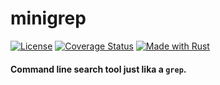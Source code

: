 # minigrep
[![License](https://img.shields.io/badge/License-Apache%202.0-blue.svg)](https://opensource.org/licenses/Apache-2.0) [![Coverage Status](https://coveralls.io/repos/github/markraiter/minigrep/badge.svg?branch=main)](https://coveralls.io/github/markraiter/minigrep?branch=main) 
[![Made with Rust](https://forthebadge.com/images/badges/made-with-rust.svg)](https://www.rust-lang.org/)

#### Command line search tool just lika a `grep`.